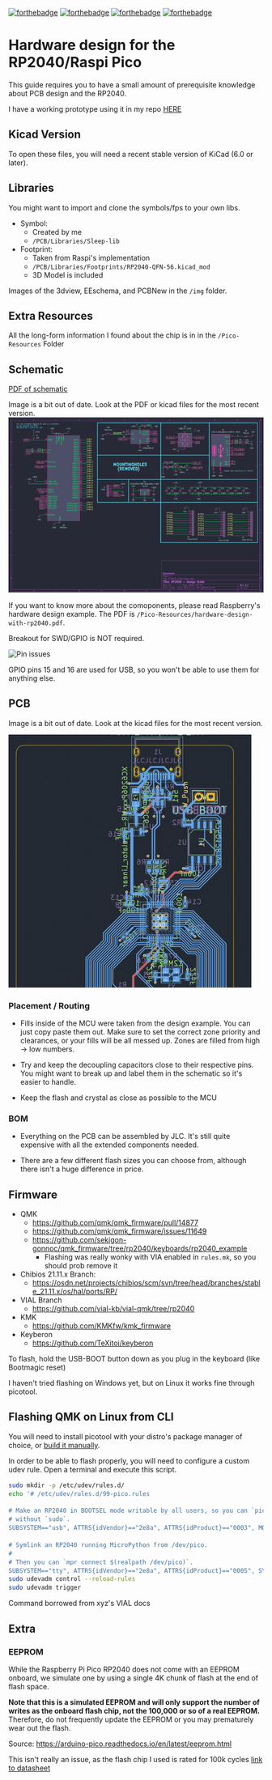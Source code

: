  [![forthebadge](https://forthebadge.com/images/badges/built-with-love.svg)](https://forthebadge.com) [![forthebadge](https://forthebadge.com/images/badges/powered-by-electricity.svg)](https://forthebadge.com) [![forthebadge](https://forthebadge.com/images/badges/mom-made-pizza-rolls.svg)](https://forthebadge.com) [![forthebadge](https://forthebadge.com/images/badges/reading-6th-grade-level.svg)](https://forthebadge.com) 

# Hardware design for the RP2040/Raspi Pico

This guide requires you to have a small amount of prerequisite knowledge about PCB design and the RP2040.

I have a working prototype using it in my repo [HERE](https://github.com/Sleepdealr/RPAD)

## Kicad Version

To open these files, you will need a recent stable version of KiCad (6.0 or later).

## Libraries

You might want to import and clone the symbols/fps to your own libs.

- Symbol:
  - Created by me
  - `/PCB/Libraries/Sleep-lib`
- Footprint:
  - Taken from Raspi's implementation
  - `/PCB/Libraries/Footprints/RP2040-QFN-56.kicad_mod`
  - 3D Model is included

Images of the 3dview, EEschema, and PCBNew in the `/img` folder.

## Extra Resources

All the long-form information I found about the chip is in in the `/Pico-Resources` Folder

## Schematic

[PDF of schematic](PCB/RP2040-Guide.pdf)

Image is a bit out of date. Look at the PDF or kicad files for the most recent version.
![Schematic](img/eeschema.png)

If you want to know more about the comoponents, please read Raspberry's hardware design example.
The PDF is `/Pico-Resources/hardware-design-with-rp2040.pdf`.

Breakout for SWD/GPIO is NOT required.

![Pin issues](https://cdn.discordapp.com/attachments/897555262473371698/912419661180706836/unknown.png)

GPIO pins 15 and 16 are used for USB, so you won't be able to use them for anything else.

## PCB

Image is a bit out of date. Look at the kicad files for the most recent version.

![PCB](/img/pcbnew.png)

### Placement / Routing

- Fills inside of the MCU were taken from the design example. You can just copy paste them out. Make sure to set the correct zone priority and clearances, or your fills will be all messed up. Zones are filled from high -> low numbers.

- Try and keep the decoupling capacitors close to their respective pins. You might want to break up and label them in the schematic so it's easier to handle.

- Keep the flash and crystal as close as possible to the MCU

### BOM

- Everything on the PCB can be assembled by JLC. It's still quite expensive with all the extended components needed.

- There are a few different flash sizes you can choose from, although there isn't a huge difference in price.

## Firmware

- QMK
  - <https://github.com/qmk/qmk_firmware/pull/14877>
  - <https://github.com/qmk/qmk_firmware/issues/11649>
  - <https://github.com/sekigon-gonnoc/qmk_firmware/tree/rp2040/keyboards/rp2040_example>
    - Flashing was really wonky with VIA enabled in `rules.mk`, so you should prob remove it
- Chibios 21.11.x Branch:
  - <https://osdn.net/projects/chibios/scm/svn/tree/head/branches/stable_21.11.x/os/hal/ports/RP/>
- VIAL Branch
  - <https://github.com/vial-kb/vial-qmk/tree/rp2040>
- KMK
  - <https://github.com/KMKfw/kmk_firmware>
- Keyberon
  - <https://github.com/TeXitoi/keyberon>

To flash, hold the USB-BOOT button down as you plug in the keyboard (like Bootmagic reset)

I haven't tried flashing on Windows yet, but on Linux it works fine through picotool.

## Flashing QMK on Linux from CLI

You will need to install picotool with your distro's package manager of choice, or [build it manually](https://github.com/raspberrypi/picotool#building).

In order to be able to flash properly, you will need to configure a custom udev rule.
Open a terminal and execute this script.

```bash
sudo mkdir -p /etc/udev/rules.d/
echo '# /etc/udev/rules.d/99-pico.rules

# Make an RP2040 in BOOTSEL mode writable by all users, so you can `picotool`
# without `sudo`.
SUBSYSTEM=="usb", ATTRS{idVendor}=="2e8a", ATTRS{idProduct}=="0003", MODE="0666"

# Symlink an RP2040 running MicroPython from /dev/pico.
#
# Then you can `mpr connect $(realpath /dev/pico)`.
SUBSYSTEM=="tty", ATTRS{idVendor}=="2e8a", ATTRS{idProduct}=="0005", SYMLINK+="pico"", TAG+="uaccess", TAG+="udev-acl"' | sudo tee /etc/udev/rules.d/99-pico.rules
sudo udevadm control --reload-rules
sudo udevadm trigger
```

Command borrowed from xyz's VIAL docs

## Extra

### EEPROM

While the Raspberry Pi Pico RP2040 does not come with an EEPROM onboard, we simulate one by using a single 4K chunk of flash at the end of flash space.

**Note that this is a simulated EEPROM and will only support the number of writes as the onboard flash chip, not the 100,000 or so of a real EEPROM.** Therefore, do not frequently update the EEPROM or you may prematurely wear out the flash.

Source: <https://arduino-pico.readthedocs.io/en/latest/eeprom.html>

This isn't really an issue, as the flash chip I used is rated for 100k cycles [link to datasheet](https://www.winbond.com/resource-files/w25q128jv_dtr%20revc%2003272018%20plus.pdf)
